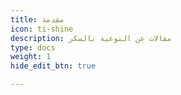 ```yaml
---
title: مقدمة
icon: ti-shine
description: مقالات عن التوعية بالسكر
type: docs
weight: 1
hide_edit_btn: true

---
```

